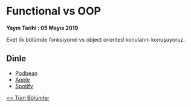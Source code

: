 # Functional vs OOP
**Yayın Tarihi : 05 Mayıs 2019**

Evet ilk bölümde fonksiyonel vs object oriented konularını konuşuyoruz.

## Dinle
* [Podbean](https://munmis.podbean.com/e/yazilim-testi/)
* [Apple](https://podcasts.apple.com/us/podcast/functional-vs-oop/id1463881341?i=1000438195285)
* [Spotify](https://open.spotify.com/episode/7e01YlIvds2RUDkgcpjb8c)


[<< Tüm Bölümler](../README.md)
